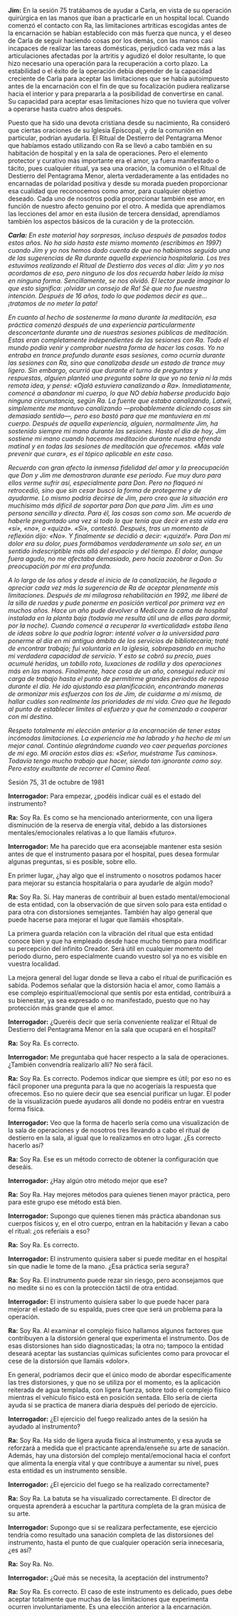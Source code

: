 <p><strong>Jim:</strong> En la sesión 75 tratábamos de ayudar a Carla, en vista de su operación quirúrgica en las manos que iban a practicarle en un hospital local. Cuando comenzó el contacto con Ra, las limitaciones artríticas escogidas antes de la encarnación se habían establecido con más fuerza que nunca, y el deseo de Carla de seguir haciendo cosas por los demás, con las manos casi incapaces de realizar las tareas domésticas, perjudicó cada vez más a las articulaciones afectadas por la artritis y agudizó el dolor resultante, lo que hizo necesario una operación para la recuperación a corto plazo. La estabilidad o el éxito de la operación debía depender de la capacidad creciente de Carla para aceptar las limitaciones que se había autoimpuesto antes de la encarnación con el fin de que su focalización pudiera realizarse hacia el interior y para prepararla a la posibilidad de convertirse en canal. Su capacidad para aceptar esas limitaciones hizo que no tuviera que volver a operarse hasta cuatro años después.</p>
<p>Puesto que ha sido una devota cristiana desde su nacimiento, Ra consideró que ciertas oraciones de su Iglesia Episcopal, y de la comunión en particular, podrían ayudarla. El Ritual de Destierro del Pentagrama Menor que habíamos estado utilizando con Ra se llevó a cabo también en su habitación de hospital y en la sala de operaciones. Pero el elemento protector y curativo más importante era el amor, ya fuera manifestado o tácito, pues cualquier ritual, ya sea una oración, la comunión o el Ritual de Destierro del Pentagrama Menor, alerta verdaderamente a las entidades no encarnadas de polaridad positiva y desde su morada pueden proporcionar esa cualidad que reconocemos como amor, para cualquier objetivo deseado. Cada uno de nosotros podía proporcionar también ese amor, en función de nuestro afecto genuino por el otro. A medida que aprendíamos las lecciones del amor en esta ilusión de tercera densidad, aprendíamos también los aspectos básicos de la curación y de la protección.</p>
<p><em><strong>Carla:</strong> En este material hay sorpresas, incluso después de pasados todos estos años. No ha sido hasta este mismo momento (escribimos en 1997) cuando Jim y yo nos hemos dado cuenta de que no habíamos seguido una de las sugerencias de Ra durante aquella experiencia hospitalaria. Los tres estuvimos realizando el Ritual de Destierro dos veces al día: Jim y yo nos acordamos de eso, pero ninguno de los dos recuerda haber leído la misa en ninguna forma. Sencillamente, se nos olvidó. El lector puede imaginar lo que esto significa: ¡olvidar un consejo de Ra! Sé que no fue nuestra intención. Después de 16 años, todo lo que podemos decir es que... ¡tratamos de no meter la pata!</em></p>
<p><em>En cuanto al hecho de sostenerme la mano durante la meditación, esa práctica comenzó después de una experiencia particularmente desconcertante durante una de nuestras sesiones públicas de meditación. Estas eran completamente independientes de las sesiones con Ra. Todo el mundo podía venir y comprobar nuestra forma de hacer las cosas. Yo no entraba en trance profundo durante esas sesiones, como ocurría durante las sesiones con Ra, sino que canalizaba desde un estado de trance muy ligero. Sin embargo, ocurrió que durante el turno de preguntas y respuestas, alguien planteó una pregunta sobre la que yo no tenía ni la más remota idea, y pensé: «Ojalá estuviera canalizando a Ra». Inmediatamente, comencé a abandonar mi cuerpo, lo que NO debía haberse producido bajo ninguna circunstancia, según Ra. La fuente que estaba canalizando, Latwii, simplemente me mantuvo canalizando —probablemente diciendo cosas sin demasiado sentido—, pero eso bastó para que me mantuviera en mi cuerpo. Después de aquella experiencia, alguien, normalmente Jim, ha sostenido siempre mi mano durante las sesiones. Hasta el día de hoy, Jim sostiene mi mano cuando hacemos meditación durante nuestra ofrenda matinal y en todas las sesiones de meditación que ofrecemos. «Más vale prevenir que curar», es el tópico aplicable en este caso.</em></p>
<p><em>Recuerdo con gran afecto la inmensa fidelidad del amor y la preocupación que Don y Jim me demostraron durante ese periodo. Fue muy duro para ellos verme sufrir así, especialmente para Don. Pero no flaqueó ni retrocedió, sino que sin cesar buscó la forma de protegerme y de ayudarme. Lo mismo podría decirse de Jim, pero creo que la situación era muchísimo más difícil de soportar para Don que para Jim. Jim es una persona sencilla y directa. Para él, las cosas son como son. Me acuerdo de haberle preguntado una vez si todo lo que tenía que decir en esta vida era «sí», «no», o «quizá». «Sí», contestó. Después, tras un momento de reflexión dijo: «No». Y finalmente se decidió a decir: «¡quizá!». Para Don mi dolor era su dolor, pues formábamos verdaderamente un solo ser, en un sentido indescriptible más allá del espacio y del tiempo. El dolor, aunque fuera agudo, no me afectaba demasiado, pero hacía zozobrar a Don. Su preocupación por mí era profunda.</em></p>
<p><em>A lo largo de los años y desde el inicio de la canalización, he llegado a apreciar cada vez más la sugerencia de Ra de aceptar plenamente mis limitaciones. Después de mi milagrosa rehabilitación en 1992, me liberé de la silla de ruedas y pude ponerme en posición vertical por primera vez en muchos años. Hace un año pude devolver a Medicare la cama de hospital instalada en la planta baja (todavía me resulta útil una de ellas para dormir, por la noche). Cuando comencé a recuperar la «verticalidad» estaba llena de ideas sobre lo que podría lograr: intenté volver a la universidad para ponerme al día en mi antiguo ámbito de los servicios de bibliotecaria; traté de encontrar trabajo; fui voluntaria en la iglesia, sobrepasando en mucho mi verdadera capacidad de servicio. Y esto se cobró su precio, pues acumulé heridas, un tobillo roto, luxaciones de rodilla y dos operaciones más en las manos. Finalmente, hace cosa de un año, conseguí reducir mi carga de trabajo hasta el punto de permitirme grandes periodos de reposo durante el día. He ido ajustando esa planificación, encontrando maneras de armonizar mis esfuerzos con los de Jim, de cuidarme a mí misma, de hallar cuáles son realmente las prioridades de mi vida. Creo que he llegado al punto de establecer límites al esfuerzo y que he comenzado a cooperar con mi destino.</em></p>
<p><em>Respeto totalmente mi elección anterior a la encarnación de tener estas incómodas limitaciones. La experiencia me ha labrado y ha hecho de mí un mejor canal. Continúo alegrándome cuando veo caer pequeñas porciones de mi ego. Mi oración estos días es: «Señor, muéstrame Tus caminos». Todavía tengo mucho trabajo que hacer, siendo tan ignorante como soy. Pero estoy exultante de recorrer el Camino Real.</em></p>
<p class="transcript-sub-title">Sesión 75, 31 de octubre de 1981</p>
<p><strong>Interrogador:</strong> Para empezar, ¿podéis indicar cuál es el estado del instrumento?</p>
<p><strong>Ra:</strong> Soy Ra. Es como se ha mencionado anteriormente, con una ligera disminución de la reserva de energía vital, debido a las distorsiones mentales/emocionales relativas a lo que llamáis «futuro».</p>
<p><strong>Interrogador:</strong> Me ha parecido que era aconsejable mantener esta sesión antes de que el instrumento pasara por el hospital, pues desea formular algunas preguntas, si es posible, sobre ello.</p>
<p>En primer lugar, ¿hay algo que el instrumento o nosotros podamos hacer para mejorar su estancia hospitalaria o para ayudarle de algún modo?</p>
<p><strong>Ra:</strong> Soy Ra. Sí. Hay maneras de contribuir al buen estado mental/emocional de esta entidad, con la observación de que sirven solo para esta entidad o para otra con distorsiones semejantes. También hay algo general que puede hacerse para mejorar el lugar que llamáis «hospital».</p>
<p>La primera guarda relación con la vibración del ritual que esta entidad conoce bien y que ha empleado desde hace mucho tiempo para modificar su percepción del infinito Creador. Será útil en cualquier momento del periodo diurno, pero especialmente cuando vuestro sol ya no es visible en vuestra localidad.</p>
<p>La mejora general del lugar donde se lleva a cabo el ritual de purificación es sabida. Podemos señalar que la distorsión hacia el amor, como llamáis a ese complejo espiritual/emocional que sentís por esta entidad, contribuirá a su bienestar, ya sea expresado o no manifestado, puesto que no hay protección más grande que el amor.</p>
<p><strong>Interrogador:</strong> ¿Queréis decir que sería conveniente realizar el Ritual de Destierro del Pentagrama Menor en la sala que ocupará en el hospital?</p>
<p><strong>Ra:</strong> Soy Ra. Es correcto.</p>
<p><strong>Interrogador:</strong> Me preguntaba qué hacer respecto a la sala de operaciones. ¿También convendría realizarlo allí? No será fácil.</p>
<p><strong>Ra:</strong> Soy Ra. Es correcto. Podemos indicar que siempre es útil; por eso no es fácil proponer una pregunta para la que no acogeríais la respuesta que ofrecemos. Eso no quiere decir que sea esencial purificar un lugar. El poder de la visualización puede ayudaros allí donde no podéis entrar en vuestra forma física.</p>
<p><strong>Interrogador:</strong> Veo que la forma de hacerlo sería como una visualización de la sala de operaciones y de nosotros tres llevando a cabo el ritual de destierro en la sala, al igual que lo realizamos en otro lugar. ¿Es correcto hacerlo así?</p>
<p><strong>Ra:</strong> Soy Ra. Ese es un método correcto de obtener la configuración que deseáis.</p>
<p><strong>Interrogador:</strong> ¿Hay algún otro método mejor que ese?</p>
<p><strong>Ra:</strong> Soy Ra. Hay mejores métodos para quienes tienen mayor práctica, pero para este grupo ese método está bien.</p>
<p><strong>Interrogador:</strong> Supongo que quienes tienen más práctica abandonan sus cuerpos físicos y, en el otro cuerpo, entran en la habitación y llevan a cabo el ritual: ¿os referíais a eso?</p>
<p><strong>Ra:</strong> Soy Ra. Es correcto.</p>
<p><strong>Interrogador:</strong> El instrumento quisiera saber si puede meditar en el hospital sin que nadie le tome de la mano. ¿Esa práctica sería segura?</p>
<p><strong>Ra:</strong> Soy Ra. El instrumento puede rezar sin riesgo, pero aconsejamos que no medite si no es con la protección táctil de otra entidad.</p>
<p><strong>Interrogador:</strong> El instrumento quisiera saber lo que puede hacer para mejorar el estado de su espalda, pues cree que será un problema para la operación.</p>
<p><strong>Ra:</strong> Soy Ra. Al examinar el complejo físico hallamos algunos factores que contribuyen a la distorsión general que experimenta el instrumento. Dos de esas distorsiones han sido diagnosticadas; la otra no; tampoco la entidad deseará aceptar las sustancias químicas suficientes como para provocar el cese de la distorsión que llamáis «dolor».</p>
<p>En general, podríamos decir que el único modo de abordar específicamente las tres distorsiones, y que no se utiliza por el momento, es la aplicación reiterada de agua templada, con ligera fuerza, sobre todo el complejo físico mientras el vehículo físico está en posición sentada. Ello sería de cierta ayuda si se practica de manera diaria después del periodo de ejercicio.</p>
<p><strong>Interrogador:</strong> ¿El ejercicio del fuego realizado antes de la sesión ha ayudado al instrumento?</p>
<p><strong>Ra:</strong> Soy Ra. Ha sido de ligera ayuda física al instrumento, y esa ayuda se reforzará a medida que el practicante aprenda/enseñe su arte de sanación. Además, hay una distorsión del complejo mental/emocional hacia el confort que alimenta la energía vital y que contribuye a aumentar su nivel, pues esta entidad es un instrumento sensible.</p>
<p><strong>Interrogador:</strong> ¿El ejercicio del fuego se ha realizado correctamente?</p>
<p><strong>Ra:</strong> Soy Ra. La batuta se ha visualizado correctamente. El director de orquesta aprenderá a escuchar la partitura completa de la gran música de su arte.</p>
<p><strong>Interrogador:</strong> Supongo que si se realizara perfectamente, ese ejercicio tendría como resultado una sanación completa de las distorsiones del instrumento, hasta el punto de que cualquier operación sería innecesaria, ¿es así?</p>
<p><strong>Ra:</strong> Soy Ra. No.</p>
<p><strong>Interrogador:</strong> ¿Qué más se necesita, la aceptación del instrumento?</p>
<p><strong>Ra:</strong> Soy Ra. Es correcto. El caso de este instrumento es delicado, pues debe aceptar totalmente que muchas de las limitaciones que experimenta ocurren involuntariamente. Es una elección anterior a la encarnación.</p>